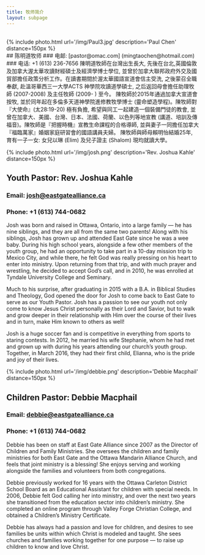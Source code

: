 ```yaml
---
title: 牧师简介
layout: subpage
---
```

<br>
{% include photo.html url='/img/Paul3.jpg' description='Paul Chen' distance=150px %}
<br>
## 陈明道牧师
### 电邮: [pastor@omac.com] (mingtaochen@hotmail.com)
### 电话: +1 (613) 236-7656
陳明道牧師在台灣出生長大, 先後在台北,英國倫敦及加拿大渥太華攻讀財經碩士及經濟學博士學位, 並曾於加拿大聯邦政府外交及國貿部擔任政策分析工作。在讀書期間於渥太華國語宣道會信主受洗, 之後蒙召全職奉獻, 赴溫哥華西三一大學ACTS 神學院攻讀道學碩士, 之后返回母會擔任助理牧師 (2007-2008) 及主任牧師 (2009- ) 至今。
陳牧師於2015年通過加拿大宣道會按牧, 並於同年起在多倫多天道神學院進修教牧學博士 (靈命塑造學程)。陳牧師對『大使命』(太28:19-20) 極有負擔, 希望與同工一起建造一個裝備門徒的教會, 並曾在加拿大、美國、台灣、日本、法國、荷蘭、以色列等地宣教 (講道、培訓及傳福音)。陳牧師是『把握時機』宣教生命課程的合格導師, 並與妻子一同擔任加拿大『福臨萬家』婚姻家庭研習會的國語講員夫婦。 陳牧師與師母賴明怡結婚25年, 育有一子一女: 女兒以琳 (Elim) 及兒子證主 (Shalom) 現均就讀大學。


{% include photo.html url='/img/josh.png' description='Rev. Joshua Kahle' distance=150px %}
## Youth Pastor: Rev. Joshua Kahle
### Email: josh@eastgatealliance.ca
### Phone: +1 (613) 744-0682
Josh was born and raised in Ottawa, Ontario, into a large family — he has nine siblings, and they are all from the same two parents! Along with his siblings, Josh has grown up and attended East Gate since he was a wee baby. During his high school years, alongside a few other members of the youth group, he had an opportunity to take part in a 10-day mission trip to Mexico City, and while there, he felt God was really pressing on his heart to enter into ministry. Upon returning from that trip, and with much prayer and wrestling, he decided to accept God’s call, and in 2010, he was enrolled at Tyndale University College and Seminary.

Much to his surprise, after graduating in 2015 with a B.A. in Biblical Studies and Theology, God opened the door for Josh to come back to East Gate to serve as our Youth Pastor. Josh has a passion to see our youth not only come to know Jesus Christ personally as their Lord and Savior, but to walk and grow deeper in their relationship with Him over the course of their lives and in turn, make Him known to others as well!

Josh is a huge soccer fan and is competitive in everything from sports to staring contests. In 2012, he married his wife Stephanie, whom he had met and grown up with during his years attending our church’s youth group. Together, in March 2016, they had their first child, Elianna, who is the pride and joy of their lives.


{% include photo.html url='/img/debbie.png' description='Debbie Macphail' distance=150px %}
## Children Pastor: Debbie Macphail
### Email: debbie@eastgatealliance.ca
### Phone: +1 (613) 744-0682
Debbie has been on staff at East Gate Alliance since 2007 as the Director of Children and Family Ministries. She oversees the children and family ministries for both East Gate and the Ottawa Mandarin Alliance Church, and feels that joint ministry is a blessing! She enjoys serving and working alongside the families and volunteers from both congregations.

Debbie previously worked for 16 years with the Ottawa Carleton District School Board as an Educational Assistant for children with special needs. In 2006, Debbie felt God calling her into ministry, and over the next two years she transitioned from the education sector into children’s ministry. She completed an online program through Valley Forge Christian College, and obtained a Children’s Ministry Certificate.

Debbie has always had a passion and love for children, and desires to see families be units within which Christ is modeled and taught. She sees churches and families working together for one purpose — to raise up children to know and love Christ.
